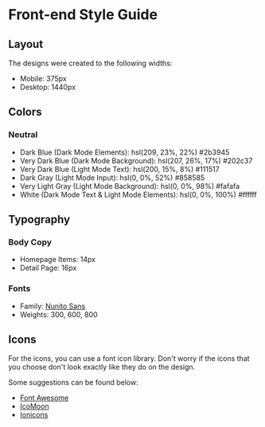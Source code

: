# Front-end Style Guide

## Layout

The designs were created to the following widths:

- Mobile: 375px
- Desktop: 1440px

## Colors

### Neutral

- Dark Blue (Dark Mode Elements): hsl(209, 23%, 22%) #2b3945
- Very Dark Blue (Dark Mode Background): hsl(207, 26%, 17%) #202c37
- Very Dark Blue (Light Mode Text): hsl(200, 15%, 8%) #111517
- Dark Gray (Light Mode Input): hsl(0, 0%, 52%) #858585
- Very Light Gray (Light Mode Background): hsl(0, 0%, 98%) #fafafa
- White (Dark Mode Text & Light Mode Elements): hsl(0, 0%, 100%) #ffffff

## Typography

### Body Copy

- Homepage Items: 14px
- Detail Page: 16px

### Fonts

- Family: [Nunito Sans](https://fonts.google.com/specimen/Nunito+Sans)
- Weights: 300, 600, 800

## Icons

For the icons, you can use a font icon library. Don't worry if the icons that you choose don't look exactly like they do on the design.

Some suggestions can be found below:

- [Font Awesome](https://fontawesome.com)
- [IcoMoon](https://icomoon.io)
- [Ionicons](https://ionicons.com)

